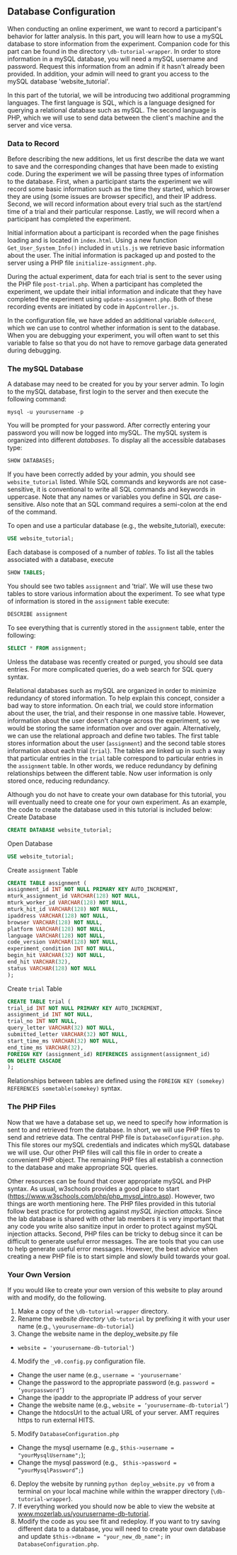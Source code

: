 ## Database Configuration

When conducting an online experiment, we want to record a participant's behavior for latter analysis. In this part, you will learn how to use a mySQL database to store information from the experiment. Companion code for this part can be found in the directory `\db-tutorial-wrapper`. In order to store information in a mySQL database, you will need a mySQL username and password. Request this information from an admin if it hasn't already been provided. In addition, your admin will need to grant you access to the mySQL database 'website_tutorial'.

In this part of the tutorial, we will be introducing two additional programming languages. The first language is SQL, which is a language designed for querying a relational database such as mySQL. The second language is PHP, which we will use to send data between the client's machine and the server and vice versa.

### Data to Record

Before describing the new additions, let us first describe the data we want to save and the corresponding changes that have been made to existing code. During the experiment we will be passing three types of information to the database. First, when a participant starts the experiment we will record some basic information such as the time they started, which browser they are using (some issues are browser specific), and their IP address. Second, we will record information about every trial such as the start/end time of a trial and their particular response. Lastly, we will record when a participant has completed the experiment.

Initial information about a participant is recorded when the page finishes loading and is located in `index.html`. Using a new function `Get_User_System_Info()` included in `utils.js` we retrieve basic information about the user. The initial information is packaged up and posted to the server using a PHP file `initialize-assignment.php`.

During the actual experiment, data for each trial is sent to the sever using the PHP file `post-trial.php`. When a participant has completed the experiment, we update their initial information and indicate that they have completed the experiment using `update-assignment.php`. Both of these recording events are initiated by code in `AppController.js`.

In the configuration file, we have added an additional variable `doRecord`, which we can use to control whether information is sent to the database. When you are debugging your experiment, you will often want to set this variable to false so that you do not have to remove garbage data generated during debugging.

### The mySQL Database

A database may need to be created for you by your server admin. To login to the mySQL database, first login to the server and then execute the following command:
```script
mysql -u yourusername -p
```
You will be prompted for your password. After correctly entering your password you will now be logged into mySQL. The mySQL system is organized into different *databases*. To display all the accessible databases type:
```sql
SHOW DATABASES;
```
If you have been correctly added by your admin, you should see `website_tutorial` listed. While SQL commands and keywords are not case-sensitive, it is conventional to write all SQL commands and keywords in uppercase. Note that any names or variables you define in SQL *are* case-sensitive. Also note that an SQL command requires a semi-colon at the end of the command.

To open and use a particular database (e.g., the website_tutorial), execute:
```sql
USE website_tutorial;
```

Each database is composed of a number of *tables*. To list all the tables associated with a database, execute
```sql
SHOW TABLES;
```
You should see two tables `assignment` and 'trial'. We will use these two tables to store various information about the experiment. To see what type of information is stored in the `assignment` table execute:
 ```sql
 DESCRIBE assignment
 ```
To see everything that is currently stored in the `assignment` table, enter the following:
```sql
SELECT * FROM assignment;
```
Unless the database was recently created or purged, you should see data entries. For more complicated queries, do a web search for SQL query syntax.

Relational databases such as mySQL are organized in order to minimize redundancy of stored information. To help explain this concept, consider a bad way to store information. On each trial, we could store information about the user, the trial, and their response in one massive table. However, information about the user doesn't change across the experiment, so we would be storing the same information over and over again. Alternatively, we can use the relational approach and define two tables. The first table stores information about the user (`assignment`) and the second table stores information about each trial (`trial`). The tables are linked up in such a way that particular entries in the `trial` table correspond to particular entries in the `assignment` table. In other words, we reduce redundancy by defining relationships between the different table. Now user information is only stored once, reducing redundancy.

Although you do not have to create your own database for this tutorial, you will eventually need to create one for your own experiment. As an example, the code to create the database used in this tutorial is included below:
Create Database
```sql
CREATE DATABASE website_tutorial;
```
Open Database
```sql
USE website_tutorial;
```

Create `assignment` Table
```sql
CREATE TABLE assignment (
assignment_id INT NOT NULL PRIMARY KEY AUTO_INCREMENT,
mturk_assignment_id VARCHAR(128) NOT NULL,
mturk_worker_id VARCHAR(128) NOT NULL,
mturk_hit_id VARCHAR(128) NOT NULL,
ipaddress VARCHAR(128) NOT NULL,
browser VARCHAR(128) NOT NULL,
platform VARCHAR(128) NOT NULL,
language VARCHAR(128) NOT NULL,
code_version VARCHAR(128) NOT NULL,
experiment_condition INT NOT NULL,
begin_hit VARCHAR(32) NOT NULL,
end_hit VARCHAR(32),
status VARCHAR(128) NOT NULL
);
```

Create `trial` Table
```sql
CREATE TABLE trial (
trial_id INT NOT NULL PRIMARY KEY AUTO_INCREMENT,
assignment_id INT NOT NULL,
trial_no INT NOT NULL,
query_letter VARCHAR(32) NOT NULL,
submitted_letter VARCHAR(32) NOT NULL,
start_time_ms VARCHAR(32) NOT NULL,
end_time_ms VARCHAR(32),
FOREIGN KEY (assignment_id) REFERENCES assignment(assignment_id)
ON DELETE CASCADE
);
```
Relationships between tables are defined using the `FOREIGN KEY (somekey) REFERENCES sometable(somekey)` syntax.

### The PHP Files
Now that we have a database set up, we need to specify how information is sent to and retrieved from the database. In short, we will use PHP files to send and retrieve data. The central PHP file is `DatabaseConfiguration.php`. This file stores our mySQL credentials and indicates which mySQL database we will use. Our other PHP files will call this file in order to create a convenient PHP object. The remaining PHP files all establish a connection to the database and make appropriate SQL queries.

Other resources can be found that cover appropriate mySQL and PHP syntax. As usual, w3schools provides a good place to start (https://www.w3schools.com/php/php_mysql_intro.asp). However, two things are worth mentioning here. The PHP files provided in this tutorial follow best practice for protecting against *mySQL injection attacks*. Since the lab database is shared with other lab members it is very important that any code you write also sanitize input in order to protect against mySQL injection attacks. Second, PHP files can be tricky to debug since it can be difficult to generate useful error messages. The are tools that you can use to help generate useful error messages. However, the best advice when creating a new PHP file is to start simple and slowly build towards your goal.

### Your Own Version

If you would like to create your own version of this website to play around with and modify, do the following.
1. Make a copy of the `\db-tutorial-wrapper` directory.
2. Rename the *website directory* `\db-tutorial` by prefixing it with your user name (e.g., `\yourusername-db-tutorial`)
3. Change the website name in the deploy_website.py file
  * `website = 'yourusername-db-tutorial'`)
4. Modify the `_v0.config.py` configuration file.
  * Change the user name (e.g., `username = 'yourusername'`
  * Change the password to the appropriate password (e.g. `password = ‘yourpassword’`)
  * Change the ipaddr to the appropriate IP address of your server
  * Change the website name (e.g., `website = ‘yourusername-db-tutorial’`)
  * Change the htdocsUrl to the actual URL of your server. AMT requires https to run external HITS.
5. Modify `DatabaseConfiguration.php`
  * Change the mysql username (e.g., `$this->username = "yourMysqlUsername";`);
  * Change the mysql password (e.g., ` $this->password = “yourMysqlPassword”;`)
6. Deploy the website by running `python deploy_website.py v0` from a terminal on your local machine while within the wrapper directory (`\db-tutorial-wrapper`).
7. If everything worked you should now be able to view the website at www.mozerlab.us/yourusername-db-tutorial.
8. Modify the code as you see fit and redeploy. If you want to try saving different data to a database, you will need to create your own database and update `$this->dbname = "your_new_db_name";` in `DatabaseConfiguration.php`.
